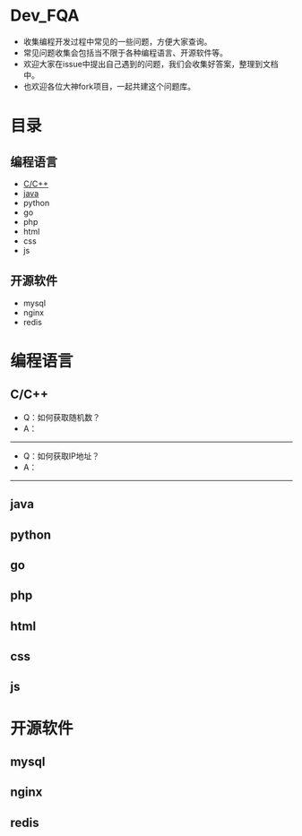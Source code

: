# Dev_FQA
- 收集编程开发过程中常见的一些问题，方便大家查询。
- 常见问题收集会包括当不限于各种编程语言、开源软件等。
- 欢迎大家在issue中提出自己遇到的问题，我们会收集好答案，整理到文档中。
- 也欢迎各位大神fork项目，一起共建这个问题库。

# 目录
## 编程语言
- [C/C++](#jump_c_c++)
- [java](#jump_java)
- python
- go
- php
- html
- css
- js 
## 开源软件
- mysql
- nginx
- redis

# 编程语言
## <span id="jump_c_c++">C/C++</span>
- Q：如何获取随机数？
- A：
---
- Q：如何获取IP地址？
- A：
---

## <span id="jump_java">java</span>
## python
## go
## php
## html
## css
## js

# 开源软件
## mysql
## nginx
## redis